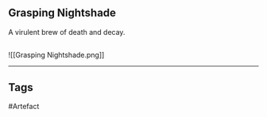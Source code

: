 ## Grasping Nightshade
A virulent brew of death and decay.
## 
![[Grasping Nightshade.png]]

---
## Tags
#Artefact